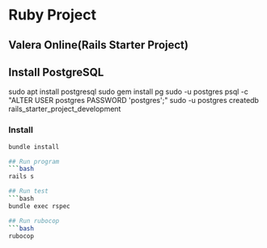 # Ruby Project
## Valera Online(Rails Starter Project)

## Install PostgreSQL
sudo apt install postgresql
sudo gem install pg
sudo -u postgres psql -c "ALTER USER postgres PASSWORD 'postgres';"
sudo -u postgres createdb rails_starter_project_development

### Install
```bash
bundle install

## Run program
```bash
rails s

## Run test
```bash
bundle exec rspec

## Run rubocop
```bash
rubocop
